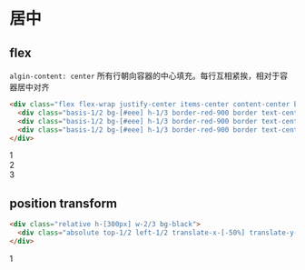 # 居中

## flex

`algin-content: center` 所有行朝向容器的中心填充。每行互相紧挨，相对于容器居中对齐
```html
<div class="flex flex-wrap justify-center items-center content-center bg-black h-[300px] w-2/3">
  <div class="basis-1/2 bg-[#eee] h-1/3 border-red-900 border text-center text-black align-middle">1</div>
  <div class="basis-1/2 bg-[#eee] h-1/3 border-red-900 border text-center text-black align-middle">2</div>
  <div class="basis-1/2 bg-[#eee] h-1/3 border-red-900 border text-center text-black align-middle">3</div>
</div>
```

<div class="flex flex-wrap justify-center items-center content-center bg-black h-[300px] w-2/3">
  <div class="basis-1/2 bg-[#eee] h-1/3 border-red-900 border text-center text-black align-middle">1</div>
  <div class="basis-1/2 bg-[#eee] h-1/3 border-red-900 border text-center text-black align-middle">2</div>
  <div class="basis-1/2 bg-[#eee] h-1/3 border-red-900 border text-center text-black align-middle">3</div>
</div>

## position transform

```html
<div class="relative h-[300px] w-2/3 bg-black">
  <div class="absolute top-1/2 left-1/2 translate-x-[-50%] translate-y-[-50%] border border-red-900  h-1/3 w-1/2 bg-white text-black text-center">1</div>
</div>
```
<div class="relative h-[300px] w-2/3 bg-black">
  <div class="absolute top-1/2 left-1/2 translate-x-[-50%] translate-y-[-50%] border border-red-900  h-1/3 w-1/2 bg-white text-black text-center">1</div>
</div>

